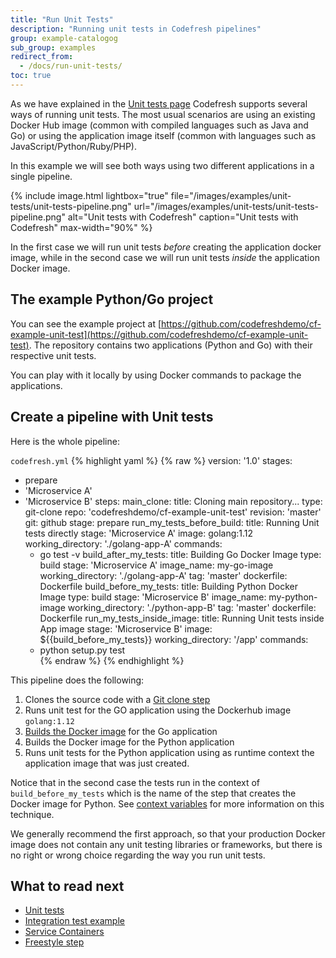```yaml
---
title: "Run Unit Tests"
description: "Running unit tests in Codefresh pipelines"
group: example-catalogog
sub_group: examples
redirect_from:
  - /docs/run-unit-tests/
toc: true
---
```


As we have explained in the [Unit tests page]({{site.baseurl}}/docs/testing/unit-tests/) Codefresh supports several ways of running unit tests. The most usual scenarios are using an existing Docker Hub image (common with compiled languages such as Java and Go) or using the application image itself (common with languages such as JavaScript/Python/Ruby/PHP).

In this example we will see both ways using two different applications in a single pipeline.

{% include image.html 
lightbox="true" 
file="/images/examples/unit-tests/unit-tests-pipeline.png"
url="/images/examples/unit-tests/unit-tests-pipeline.png"
alt="Unit tests with Codefresh"
caption="Unit tests with Codefresh"
max-width="90%"
%}

In the first case we will run unit tests *before* creating the application docker image, while in the second case we will run unit tests
*inside* the application Docker image.

## The example Python/Go project

You can see the example project at [https://github.com/codefreshdemo/cf-example-unit-test](https://github.com/codefreshdemo/cf-example-unit-test). The repository contains two applications (Python and Go) with their respective unit tests.

You can play with it locally by using Docker commands to package the applications.

## Create a pipeline with Unit tests

Here is the whole pipeline:

 `codefresh.yml`
{% highlight yaml %}
{% raw %}
version: '1.0'
stages:
  - prepare
  - 'Microservice A'
  - 'Microservice B'
steps:
  main_clone:
    title: Cloning main repository...
    type: git-clone
    repo: 'codefreshdemo/cf-example-unit-test'
    revision: 'master'
    git: github
    stage: prepare
  run_my_tests_before_build:
    title: Running Unit tests directly
    stage: 'Microservice A'
    image: golang:1.12
    working_directory: './golang-app-A'
    commands:
      - go test -v
  build_after_my_tests:
    title: Building Go Docker Image
    type: build
    stage: 'Microservice A'
    image_name: my-go-image
    working_directory: './golang-app-A'
    tag: 'master'
    dockerfile: Dockerfile
  build_before_my_tests:
    title: Building Python Docker Image
    type: build
    stage: 'Microservice B'
    image_name: my-python-image
    working_directory: './python-app-B'
    tag: 'master'
    dockerfile: Dockerfile
  run_my_tests_inside_image:
    title: Running Unit tests inside App image
    stage: 'Microservice B'
    image: ${{build_before_my_tests}}
    working_directory: '/app'
    commands:
      - python setup.py test   
{% endraw %}
{% endhighlight %}

This pipeline does the following:

1. Clones the source code with a [Git clone step]({{site.baseurl}}/docs/pipelines/steps/git-clone/)
1. Runs unit test for the GO application using the Dockerhub image `golang:1.12`
1. [Builds the Docker image]({{site.baseurl}}/docs/pipelines/steps/build/) for the Go application
1. Builds the Docker image for the Python application
1. Runs unit tests for the Python application using as runtime context the application image that was just created.


Notice that in the second case the tests run in the context of `build_before_my_tests` which is the name of the step that creates the Docker image for Python. See [context variables]({{site.baseurl}}/docs/pipelines/variables/#context-related-variables) for more information on this technique.

We generally recommend the first approach, so that your production Docker image does not contain any unit testing libraries or frameworks, but there is no right or wrong choice regarding the way you run unit tests. 

## What to read next

- [Unit tests]({{site.baseurl}}/docs/testing/unit-tests/)
- [Integration test example]({{site.baseurl}}/docs/yaml-examples/examples/run-integration-tests/)
- [Service Containers]({{site.baseurl}}/docs/pipelines/service-containers/)
- [Freestyle step]({{site.baseurl}}/docs/pipelines/steps/)

